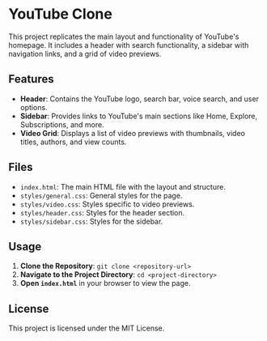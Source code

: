 # YouTube Clone

This project replicates the main layout and functionality of YouTube's homepage. It includes a header with search functionality, a sidebar with navigation links, and a grid of video previews.

## Features

- **Header**: Contains the YouTube logo, search bar, voice search, and user options.
- **Sidebar**: Provides links to YouTube's main sections like Home, Explore, Subscriptions, and more.
- **Video Grid**: Displays a list of video previews with thumbnails, video titles, authors, and view counts.

## Files

- `index.html`: The main HTML file with the layout and structure.
- `styles/general.css`: General styles for the page.
- `styles/video.css`: Styles specific to video previews.
- `styles/header.css`: Styles for the header section.
- `styles/sidebar.css`: Styles for the sidebar.

## Usage

1. **Clone the Repository**: `git clone <repository-url>`
2. **Navigate to the Project Directory**: `cd <project-directory>`
3. **Open `index.html`** in your browser to view the page.

## License

This project is licensed under the MIT License.
